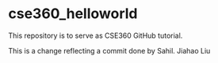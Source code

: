 # cse360_helloworld
This repository is to serve as CSE360 GitHub tutorial.

This is a change reflecting a commit done by Sahil.
Jiahao Liu
